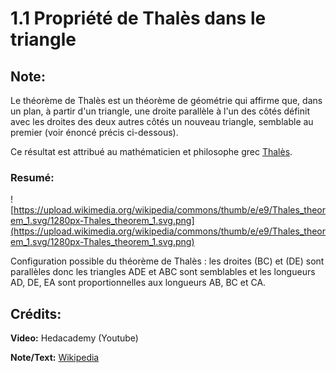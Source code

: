 # 1.1 Propriété de Thalès dans le triangle

## Note:

Le théorème de Thalès est un théorème de géométrie qui affirme que, dans un plan, à partir d'un triangle, une droite parallèle à l'un des côtés définit avec les droites des deux autres côtés un nouveau triangle, semblable au premier (voir énoncé précis ci-dessous).

Ce résultat est attribué au mathématicien et philosophe grec [Thalès](https://fr.wikipedia.org/wiki/Thal%C3%A8s).

### Resumé:

![https://upload.wikimedia.org/wikipedia/commons/thumb/e/e9/Thales_theorem_1.svg/1280px-Thales_theorem_1.svg.png](https://upload.wikimedia.org/wikipedia/commons/thumb/e/e9/Thales_theorem_1.svg/1280px-Thales_theorem_1.svg.png)

Configuration possible du théorème de Thalès : les droites (BC) et (DE) sont parallèles donc les triangles ADE et ABC sont semblables et les longueurs AD, DE, EA sont proportionnelles aux longueurs AB, BC et CA.

## Crédits:

**Video:** Hedacademy (Youtube)

**Note/Text:** [Wikipedia](https://fr.wikipedia.org/wiki/Th%C3%A9or%C3%A8me_de_Thal%C3%A8s)